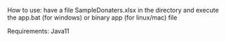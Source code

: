How to use:
have a file SampleDonaters.xlsx in the directory and execute the app.bat (for windows) or binary app (for linux/mac)  file

Requirements:
Java11
